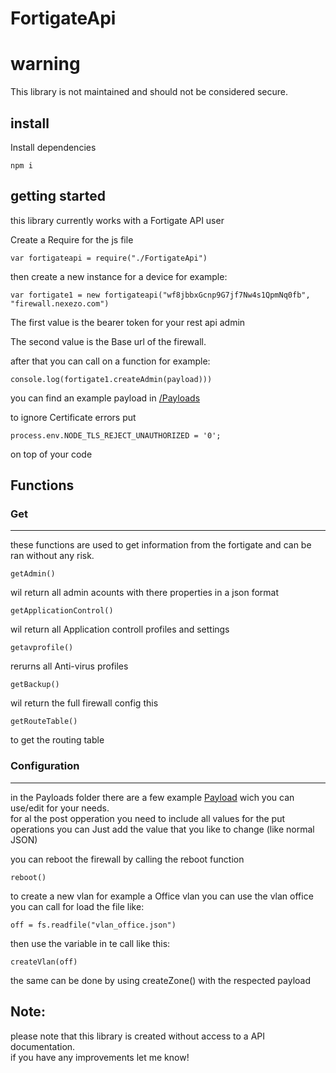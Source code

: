# FortigateApi


# warning
This library is not maintained and should not be considered secure.  



## install 
Install dependencies
 
    npm i

## getting started
this library currently works with a Fortigate API user  

Create a Require for the js file

    var fortigateapi = require("./FortigateApi")

then create a new instance for a device for example:

    var fortigate1 = new fortigateapi("wf8jbbxGcnp9G7jf7Nw4s1QpmNq0fb", "firewall.nexezo.com")

The first value is the bearer token for your rest api admin  

The second value is the Base url of the firewall.

after that you can call on a  function for example:

    console.log(fortigate1.createAdmin(payload)))

you can find an example payload in [/Payloads](https://github.com/bryanster/FortigateJS/tree/master/Payloads)
  
to ignore Certificate errors put 

    process.env.NODE_TLS_REJECT_UNAUTHORIZED = '0';

on top of your code

## Functions
### Get
___
these functions are used to get information from the fortigate and can be ran without any risk.

    getAdmin()

wil return all admin acounts with there properties in a json format

    getApplicationControl()

wil return all Application controll profiles and settings

    getavprofile()

rerurns all Anti-virus profiles

    getBackup()

wil return the full firewall config this

    getRouteTable()
 to get the routing table


### Configuration
___

in the Payloads folder there are a few example [Payload](https://github.com/bryanster/FortigateJS/blob/master/Payloads/vlan_office.json) wich you can use/edit for your needs.  
for al the post opperation you need to include all values for the put operations you can Just add the value that you like to change (like normal JSON)

you can reboot the firewall by calling the reboot function

    reboot()

to create a new vlan for example a Office vlan you can use the vlan office 
you can call for load the file like:

    off = fs.readfile("vlan_office.json")

then use the variable in te call like this:

    createVlan(off)

the same can be done by using createZone() with the respected payload  
  
## Note:
please note that this library is created without access to a API documentation.  
if you have any improvements let me know!